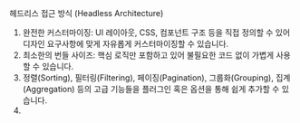 헤드리스 접근 방식 (Headless Architecture)

1. 완전한 커스터마이징: UI 레이아웃, CSS, 컴포넌트 구조 등을 직접 정의할 수 있어 디자인 요구사항에 맞게 자유롭게 커스터마이징할 수 있습니다.
2. 최소한의 번들 사이즈: 핵심 로직만 포함하고 있어 불필요한 코드 없이 가볍게 사용할 수 있습니다.
3. 정렬(Sorting), 필터링(Filtering), 페이징(Pagination), 그룹화(Grouping), 집계(Aggregation) 등의 고급 기능들을 플러그인 혹은 옵션을 통해 쉽게 추가할 수 있습니다.
4.
